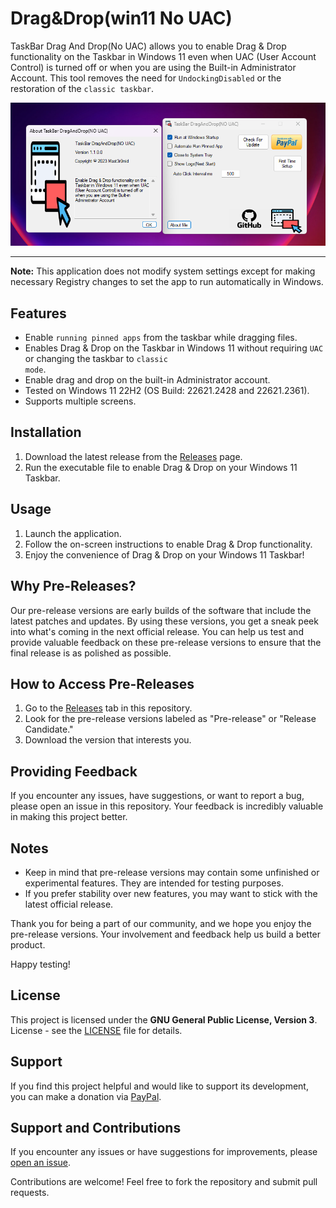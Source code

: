 # Drag&Drop(win11 No UAC)

TaskBar Drag And Drop(No UAC) allows you to enable Drag & Drop functionality on the Taskbar in Windows 11 even when UAC (User Account Control) is turned off or when you are using the Built-in Administrator Account. This tool removes the need for <code>UndockingDisabled</code> or the restoration of the <code>classic taskbar</code>.

![Screenshot](screenshot.png)

---

**Note:** This application does not modify system settings except for making necessary Registry changes to set the app to run automatically in Windows.


## Features
- Enable <code>running pinned apps</code> from the taskbar while dragging files. 
- Enables Drag & Drop on the Taskbar in Windows 11 without requiring <code>UAC</code> or changing the taskbar to <code>classic mode</code>.
- Enable drag and drop on the built-in Administrator account.
- Tested on Windows 11 22H2 (OS Build: 22621.2428 and 22621.2361).
- Supports multiple screens.

## Installation

1. Download the latest release from the [Releases](https://github.com/Mast3r0mid/TaskBarDragAndDropNoUAC/releases/tag/release) page.
2. Run the executable file to enable Drag & Drop on your Windows 11 Taskbar.

## Usage

1. Launch the application.
2. Follow the on-screen instructions to enable Drag & Drop functionality.
3. Enjoy the convenience of Drag & Drop on your Windows 11 Taskbar!

## Why Pre-Releases?

Our pre-release versions are early builds of the software that include the latest patches and updates. By using these versions, you get a sneak peek into what's coming in the next official release. You can help us test and provide valuable feedback on these pre-release versions to ensure that the final release is as polished as possible.

## How to Access Pre-Releases

1. Go to the [Releases](https://github.com/Mast3r0mid/TaskBarDragAndDropNoUAC/releases) tab in this repository.
2. Look for the pre-release versions labeled as "Pre-release" or "Release Candidate."
3. Download the version that interests you.

## Providing Feedback

If you encounter any issues, have suggestions, or want to report a bug, please open an issue in this repository. Your feedback is incredibly valuable in making this project better.

## Notes

- Keep in mind that pre-release versions may contain some unfinished or experimental features. They are intended for testing purposes.
- If you prefer stability over new features, you may want to stick with the latest official release.

Thank you for being a part of our community, and we hope you enjoy the pre-release versions. Your involvement and feedback help us build a better product.

Happy testing!

## License

This project is licensed under the **GNU General Public License, Version 3**. License - see the [LICENSE](https://github.com/Mast3r0mid/TaskBarDragAndDropNoUAC/blob/master/LICENSE) file for details.

## Support

If you find this project helpful and would like to support its development, you can make a donation via [PayPal](https://www.paypal.com/donate/?hosted_button_id=H8J45TXLNUQKW).


## Support and Contributions

If you encounter any issues or have suggestions for improvements, please [open an issue](https://github.com/Mast3r0mid/TaskBarDragAndDropNoUAC/issues).

Contributions are welcome! Feel free to fork the repository and submit pull requests.



